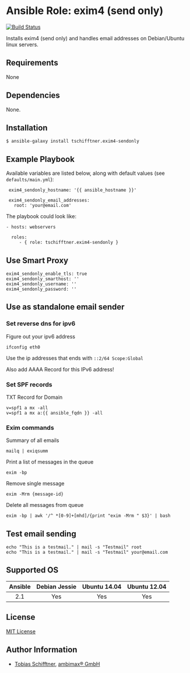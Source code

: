# Ansible Role: exim4 (send only)

[![Build Status](https://travis-ci.org/tschifftner/ansible-role-exim4-sendonly.svg)](https://travis-ci.org/tschifftner/ansible-role-exim4-sendonly)

Installs exim4 (send only) and handles email addresses on Debian/Ubuntu linux servers.

## Requirements

None

## Dependencies

None.

## Installation

```
$ ansible-galaxy install tschifftner.exim4-sendonly
```

## Example Playbook

Available variables are listed below, along with default values (see `defaults/main.yml`):

```
 exim4_sendonly_hostname: '{{ ansible_hostname }}'
 
 exim4_sendonly_email_addresses:
   root: 'your@email.com'
```

The playbook could look like:
    
    - hosts: webservers
    
      roles:
         - { role: tschifftner.exim4-sendonly }


## Use Smart Proxy

```
exim4_sendonly_enable_tls: true
exim4_sendonly_smarthost: ''
exim4_sendonly_username: ''
exim4_sendonly_password: ''
```

## Use as standalone email sender

### Set reverse dns for ipv6

Figure out your ipv6 address
```
ifconfig eth0
```

Use the ip addresses that ends with ```::2/64 Scope:Global```

Also add AAAA Record for this IPv6 address!

### Set SPF records

TXT Record for Domain
```
v=spf1 a mx -all
v=spf1 a mx a:{{ ansible_fqdn }} -all
```

### Exim commands

Summary of all emails
```
mailq | exiqsumm
```

Print a list of messages in the queue
```
exim -bp
```

Remove single message
```
exim -Mrm {message-id}
```

Delete all messages from queue
```
exim -bp | awk '/^ *[0-9]+[mhd]/{print "exim -Mrm " $3}' | bash
```

## Test email sending
      
```
echo "This is a testmail." | mail -s "Testmail" root
echo "This is a testmail." | mail -s "Testmail" your@email.com
```

## Supported OS

Ansible          | Debian Jessie    | Ubuntu 14.04    | Ubuntu 12.04
:--------------: | :--------------: | :-------------: | :-------------: 
2.1           | Yes              | Yes             | Yes

## License

[MIT License](http://choosealicense.com/licenses/mit/)

## Author Information

 - [Tobias Schifftner](https://twitter.com/tschifftner), [ambimax® GmbH](https://www.ambimax.de)
